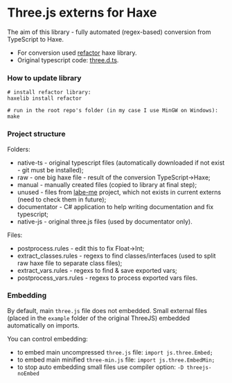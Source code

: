# Three.js externs for Haxe  #

The aim of this library - fully automated (regex-based) conversion from TypeScript to Haxe.

 * For conversion used [refactor](http://lib.haxe.org/p/refactor) haxe library.
 * Original typescript code: [three.d.ts](https://github.com/DefinitelyTyped/DefinitelyTyped/blob/master/threejs/three.d.ts).

### How to update library ###

```shell
# install refactor library:
haxelib install refactor

# run in the root repo's folder (in my case I use MinGW on Windows):
make
```

### Project structure

Folders:

 * native-ts - original typescript files (automatically downloaded if not exist - git must be installed);
 * raw - one big haxe file - result of the conversion TypeScript->Haxe;
 * manual - manually created files (copied to library at final step);
 * unused - files from [labe-me](https://github.com/labe-me/haxe-three.js) project, which not exists in current externs (need to check them in future);
 * documentator - C# application to help writing documentation and fix typescript;
 * native-js - original three.js files (used by documentator only).

Files:

 * postprocess.rules - edit this to fix Float->Int;
 * extract_classes.rules - regexs to find classes/interfaces (used to split raw haxe file to separate class files);
 * extract_vars.rules - regexs to find & save exported vars;
 * postprocess_vars.rules - regexs to process exported vars files.

### Embedding

By default, main `three.js` file does not embedded.
Small external files (placed in the `example` folder of the original ThreeJS) embedded automatically on imports.

You can control embedding:

 * to embed main uncompressed `three.js` file: `import js.three.Embed;`
 * to embed main minified `three-min.js` file: `import js.three.EmbedMin;`
 * to stop auto embedding small files use compiler option: `-D threejs-noEmbed`
